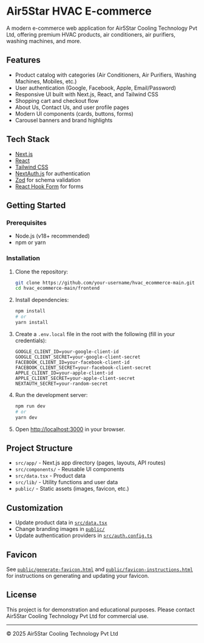 # Air5Star HVAC E-commerce

A modern e-commerce web application for Air5Star Cooling Technology Pvt Ltd, offering premium HVAC products, air conditioners, air purifiers, washing machines, and more.

## Features

- Product catalog with categories (Air Conditioners, Air Purifiers, Washing Machines, Mobiles, etc.)
- User authentication (Google, Facebook, Apple, Email/Password)
- Responsive UI built with Next.js, React, and Tailwind CSS
- Shopping cart and checkout flow
- About Us, Contact Us, and user profile pages
- Modern UI components (cards, buttons, forms)
- Carousel banners and brand highlights

## Tech Stack

- [Next.js](https://nextjs.org/)
- [React](https://react.dev/)
- [Tailwind CSS](https://tailwindcss.com/)
- [NextAuth.js](https://next-auth.js.org/) for authentication
- [Zod](https://zod.dev/) for schema validation
- [React Hook Form](https://react-hook-form.com/) for forms

## Getting Started

### Prerequisites

- Node.js (v18+ recommended)
- npm or yarn

### Installation

1. Clone the repository:

   ```sh
   git clone https://github.com/your-username/hvac_ecommerce-main.git
   cd hvac_ecommerce-main/frontend
   ```

2. Install dependencies:

   ```sh
   npm install
   # or
   yarn install
   ```

3. Create a `.env.local` file in the root with the following (fill in your credentials):

   ```
   GOOGLE_CLIENT_ID=your-google-client-id
   GOOGLE_CLIENT_SECRET=your-google-client-secret
   FACEBOOK_CLIENT_ID=your-facebook-client-id
   FACEBOOK_CLIENT_SECRET=your-facebook-client-secret
   APPLE_CLIENT_ID=your-apple-client-id
   APPLE_CLIENT_SECRET=your-apple-client-secret
   NEXTAUTH_SECRET=your-random-secret
   ```

4. Run the development server:

   ```sh
   npm run dev
   # or
   yarn dev
   ```

5. Open [http://localhost:3000](http://localhost:3000) in your browser.

## Project Structure

- `src/app/` - Next.js app directory (pages, layouts, API routes)
- `src/components/` - Reusable UI components
- `src/data.tsx` - Product data
- `src/lib/` - Utility functions and user data
- `public/` - Static assets (images, favicon, etc.)

## Customization

- Update product data in [`src/data.tsx`](src/data.tsx)
- Change branding images in [`public/`](public/)
- Update authentication providers in [`src/auth.config.ts`](src/auth.config.ts)

## Favicon

See [`public/generate-favicon.html`](public/generate-favicon.html) and [`public/favicon-instructions.html`](public/favicon-instructions.html) for instructions on generating and updating your favicon.

## License

This project is for demonstration and educational purposes. Please contact Air5Star Cooling Technology Pvt Ltd for commercial use.

---

© 2025 Air5Star Cooling Technology Pvt Ltd
